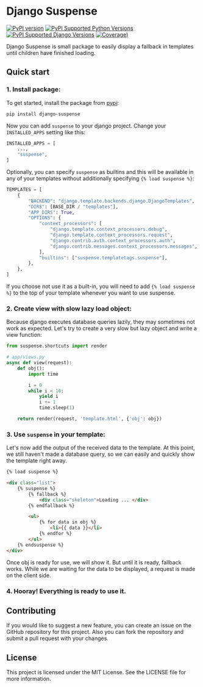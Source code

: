 # Django Suspense
[![PyPI version](https://img.shields.io/pypi/v/django-suspense)](https://pypi.python.org/pypi/django-suspense/)
[![PyPI Supported Python Versions](https://img.shields.io/pypi/pyversions/django-suspense.svg)](https://pypi.python.org/pypi/django-suspense/)
[![PyPI Supported Django Versions](https://img.shields.io/pypi/djversions/django-suspense.svg)](https://pypi.python.org/pypi/django-suspense/)
[![Coverage)](https://codecov.io/github/paqstd-dev/django-suspense/graph/badge.svg)](https://app.codecov.io/github/paqstd-dev/django-suspense)

Django Suspense is small package to easily display a fallback in templates until children have finished loading.

## Quick start
### 1. Install package:
To get started, install the package from [pypi](https://pypi.org/project/django-suspense/):
```bash
pip install django-suspense
```

Now you can add `suspense` to your django project. Change your `INSTALLED_APPS` setting like this:
```python
INSTALLED_APPS = [
    ...,
    "suspense",
]
```

Optionally, you can specify `suspense` as builtins and this will be available in any of your templates without additionally specifying `{% load suspense %}`:
```python
TEMPLATES = [
    {
        "BACKEND": "django.template.backends.django.DjangoTemplates",
        "DIRS": [BASE_DIR / "templates"],
        "APP_DIRS": True,
        "OPTIONS": {
            "context_processors": [
                "django.template.context_processors.debug",
                "django.template.context_processors.request",
                "django.contrib.auth.context_processors.auth",
                "django.contrib.messages.context_processors.messages",
            ],
            "builtins": ["suspense.templatetags.suspense"],
        },
    },
]
```
If you choose not use it as a built-in, you will need to add `{% load suspense %}` to the top of your template whenever you want to use suspense.


### 2. Create view with slow lazy load object:
Because django executes database queries lazily, they may sometimes not work as expected. Let's try to create a very slow but lazy object and write a view function:
```python
from suspense.shortcuts import render

# app/views.py
async def view(request):
    def obj():
        import time

        i = 0
        while i < 10:
            yield i
            i += 1
            time.sleep(1)

    return render(request, 'template.html', {'obj': obj})
```

### 3. Use `suspense` in your template:
Let's now add the output of the received data to the template. At this point, we still haven't made a database query, so we can easily and quickly show the template right away.
```html
{% load suspense %}

<div class="list">
    {% suspense %}
        {% fallback %}
            <div class="skeleton">Loading ... </div>
        {% endfallback %}

        <ul>
            {% for data in obj %}
                <li>{{ data }}</li>
            {% endfor %}
        </ul>
    {% endsuspense %}
</div>
```
Once obj is ready for use, we will show it. But until it is ready, fallback works. While we are waiting for the data to be displayed, a request is made on the client side.

### 4. Hooray! Everything is ready to use it.


## Contributing
If you would like to suggest a new feature, you can create an issue on the GitHub repository for this project.
Also you can fork the repository and submit a pull request with your changes.

## License
This project is licensed under the MIT License. See the LICENSE file for more information.
